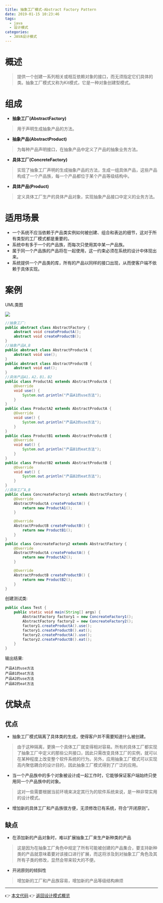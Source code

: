 ```yaml
---
title: 抽象工厂模式-Abstract Factory Pattern
date: 2019-01-15 10:23:46
tags:
  - java
  - 设计模式
categories: 
  - JAVA设计模式
---
```


# 概述
> 提供一个创建一系列相关或相互依赖对象的接口，而无须指定它们具体的类。抽象工厂模式又称为Kit模式，它是一种对象创建型模式。

<!-- more -->

# 组成

- **抽象工厂(AbstractFactory)**
> 用于声明生成抽象产品的方法。
- **抽象产品(AbstractProduct)**
> 为每种产品声明接口，在抽象产品中定义了产品的抽象业务方法。
- **具体工厂(ConcreteFactory)**
> 实现了抽象工厂声明的生成抽象产品的方法，生成一组具体产品，这些产品构成了一个产品族，每一个产品都位于某个产品等级结构中。
- **具体产品(Product)**
> 定义具体工厂生产的具体产品对象，实现抽象产品接口中定义的业务方法。

# 适用场景

- 一个系统不应当依赖于产品类实例如何被创建、组合和表达的细节，这对于所有类型的工厂模式都是重要的。
- 系统中有多于一个的产品族，而每次只使用其中某一产品族。
- 属于同一个产品族的产品将在一起使用，这一约束必须在系统的设计中体现出来。
- 系统提供一个产品类的库，所有的产品以同样的接口出现，从而使客户端不依赖于具体实现。

# 案例

UML类图

![](https://i.loli.net/2019/01/14/5c3ca9cf6356e.png)

```java
//抽象工厂:
public abstract class AbstractFactory {
    abstract void createProductA();
    abstract void createProductB();
}
//抽象产品A,B
public abstract class AbstractProductA {
    abstract void use();
}
public abstract class AbstractProductB {
    abstract void eat();
}
//具体产品A1，A2，B1，B2
public class ProductA1 extends AbstractProductA {
    @Override
    void use() {
        System.out.println("产品A1的use方法");
    }
}
public class ProductA2 extends AbstractProductA {
    @Override
    void use() {
        System.out.println("产品A2的use方法");
    }
}
public class ProductB1 extends AbstractProductB {
    @Override
    void eat() {
        System.out.println("产品B1的eat方法");
    }
}
public class ProductB2 extends AbstractProductB {
    @Override
    void eat() {
        System.out.println("产品B2的eat方法");
    }
}
//具体工厂A,B
public class ConcreateFactory1 extends AbstractFactory {
    @Override
    AbstractProductA createProductA() {
        return new ProductA1();
    }

    @Override
    AbstractProductB createProductB() {
        return new ProductB1();
    }
}
public class ConcreateFactory2 extends AbstractFactory {
    @Override
    AbstractProductA createProductA() {
        return new ProductA2();
    }

    @Override
    AbstractProductB createProductB() {
        return new ProductB2();
    }
}
```

创建测试类:

```java
public class Test {
    public static void main(String[] args) {
        AbstractFactory factory1 = new ConcreateFactory1();
        AbstractFactory factory2 = new ConcreateFactory2();
        factory1.createProductA().use();
        factory1.createProductB().eat();
        factory2.createProductA().use();
        factory2.createProductB().eat();
    }
}
```

输出结果:

```
产品A1的use方法
产品B1的eat方法
产品A2的use方法
产品B2的eat方法
```

# 优缺点

## 优点

- 抽象工厂模式隔离了具体类的生成，使得客户并不需要知道什么被创建。
> 由于这种隔离，更换一个具体工厂就变得相对容易。所有的具体工厂都实现了抽象工厂中定义的那些公共接口，因此只需改变具体工厂的实例，就可以在某种程度上改变整个软件系统的行为。另外，应用抽象工厂模式可以实现高内聚低耦合的设计目的，因此抽象工厂模式得到了广泛的应用。
- 当一个产品族中的多个对象被设计成一起工作时，它能够保证客户端始终只使用同一个产品族中的对象。
> 这对一些需要根据当前环境来决定其行为的软件系统来说，是一种非常实用的设计模式。
- 增加新的具体工厂和产品族很方便，无须修改已有系统，符合“开闭原则”。

## 缺点

- 在添加新的产品对象时，难以扩展抽象工厂来生产新种类的产品
> 这是因为在抽象工厂角色中规定了所有可能被创建的产品集合，要支持新种类的产品就意味着要对该接口进行扩展，而这将涉及到对抽象工厂角色及其所有子类的修改，显然会带来较大的不便。
- 开闭原则的倾斜性
> 增加新的工厂和产品族容易，增加新的产品等级结构麻烦

---
👉 [本文代码](https://github.com/gcdd1993/java-design-pattern/tree/master/src/main/java/abstractFactoryPattern)
👉 [返回设计模式概览](../../设计模式概览)